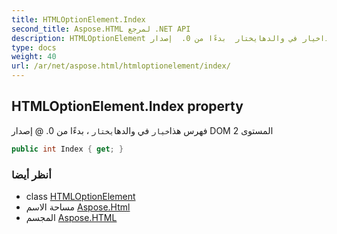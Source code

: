 ```yaml
---
title: HTMLOptionElement.Index
second_title: Aspose.HTML لمرجع .NET API
description: HTMLOptionElement ملكية. فهرس هذاخيار في والدهايختار  بدءًا من 0.  إصدار DOM المستوى 2
type: docs
weight: 40
url: /ar/net/aspose.html/htmloptionelement/index/
---
```

## HTMLOptionElement.Index property

فهرس هذا`خيار` في والدها`يختار` ، بدءًا من 0. @ إصدار DOM المستوى 2

```csharp
public int Index { get; }
```

### أنظر أيضا

* class [HTMLOptionElement](../)
* مساحة الاسم [Aspose.Html](../../htmloptionelement/)
* المجسم [Aspose.HTML](../../../)



